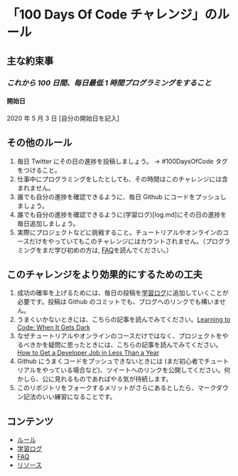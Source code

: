 # 「100 Days Of Code チャレンジ」のルール

## 主な約束事

### _これから 100 日間、毎日最低 1 時間プログラミングをすること_

#### 開始日

2020 年 5 月 3 日 [自分の開始日を記入]

## その他のルール

1. 毎日 Twitter にその日の進捗を投稿しましょう。 -> #100DaysOfCode タグをつけること。
2. 仕事中にプログラミングをしたとしても、その時間はこのチャレンジには含まれません。
3. 誰でも自分の進捗を確認できるように、毎日 Github にコードをプッシュしましょう。
4. 誰でも自分の進捗を確認できるように(学習ログ)[log.md]にその日の進捗を毎日追加しましょう。
5. 実際にプロジェクトなどに挑戦すること。チュートリアルやオンラインのコースだけをやっていてもこのチャレンジにはカウントされません。（プログラミングをまだ学び初めの方は, [FAQ](FAQ.md)を読んでください。）

## このチャレンジをより効果的にするための工夫

1. 成功の確率を上げるためには、毎日の投稿を[学習ログ](log.md)に追加していくことが必要です。投稿は Github のコミットでも、ブログへのリンクでも構いません。
2. うまくいかないときには、こちらの記事を読んでみてください。[Learning to Code: When It Gets Dark](https://medium.freecodecamp.com/learning-to-code-when-it-gets-dark-e485edfb58fd)
3. なぜチュートリアルやオンラインのコースだけではなく、プロジェクトをやるべきかを疑問に思ったときには、こちらの記事を読んでみてください。[How to Get a Developer Job in Less Than a Year](https://medium.freecodecamp.com/how-to-get-a-developer-job-in-less-than-a-year-c27bbfe71645)
4. Github にうまくコードをプッシュできないときには (まだ初心者でチュートリアルをやっている場合など)、ツイートへのリンクを公開してください。何かしら、公に見れるものであればやる気が持続します。
5. このリポジトリをフォークするメリットがさらにあるとしたら、マークダウン記法のいい練習になることです。

## コンテンツ

- [ルール](rules.md)
- [学習ログ](log.md)
- [FAQ](FAQ.md)
- [リソース](resources.md)
